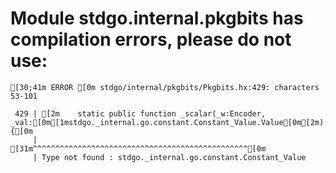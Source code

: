 # Module stdgo.internal.pkgbits has compilation errors, please do not use:
```
[30;41m ERROR [0m stdgo/internal/pkgbits/Pkgbits.hx:429: characters 53-101

 429 | [2m    static public function _scalar(_w:Encoder, _val:[0m[1mstdgo._internal.go.constant.Constant_Value.Value[0m[2m):Void {[0m
     |                                                     [31m^^^^^^^^^^^^^^^^^^^^^^^^^^^^^^^^^^^^^^^^^^^^^^^^[0m
     | Type not found : stdgo._internal.go.constant.Constant_Value


```

